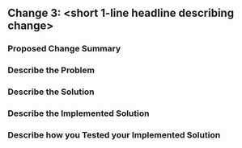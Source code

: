 ## Change 3: <short 1-line headline describing change>


### Proposed Change Summary


### Describe the Problem


### Describe the Solution


### Describe the Implemented Solution


### Describe how you Tested your Implemented Solution

